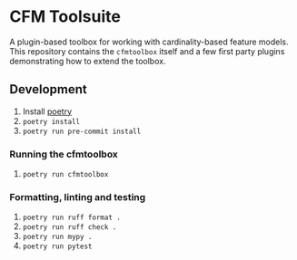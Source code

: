 # CFM Toolsuite

A plugin-based toolbox for working with cardinality-based feature models.
This repository contains the `cfmtoolbox` itself and a few first party plugins demonstrating how to extend the toolbox.

## Development

1. Install [poetry](https://python-poetry.org/)
2. `poetry install`
3. `poetry run pre-commit install`

### Running the cfmtoolbox

1. `poetry run cfmtoolbox`

### Formatting, linting and testing

1. `poetry run ruff format .`
2. `poetry run ruff check .`
3. `poetry run mypy .`
4. `poetry run pytest`
